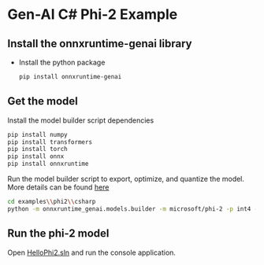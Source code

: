# Gen-AI C# Phi-2 Example

## Install the onnxruntime-genai library

* Install the python package

  ```bash
  pip install onnxruntime-genai
  ```

## Get the model

Install the model builder script dependencies

```bash
pip install numpy
pip install transformers
pip install torch
pip install onnx
pip install onnxruntime
```

Run the model builder script to export, optimize, and quantize the model. More details can be found [here](../../src/python/py/models/README.md)

```bash
cd examples\\phi2\\csharp
python -m onnxruntime_genai.models.builder -m microsoft/phi-2 -p int4 -e cpu -o phi-2\
```

## Run the phi-2 model

Open [HelloPhi2.sln](HelloPhi2.sln) and run the console application.
